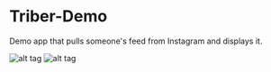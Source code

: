 Triber-Demo
===========

Demo app that pulls someone's feed from Instagram and displays it.

![alt tag](https://cloud.githubusercontent.com/assets/4166642/5162647/2e7b1d22-73c2-11e4-81d7-60c603ab1ad1.png)
![alt tag](https://cloud.githubusercontent.com/assets/4166642/5162646/2e76fb3e-73c2-11e4-8254-e9f329832600.png)

